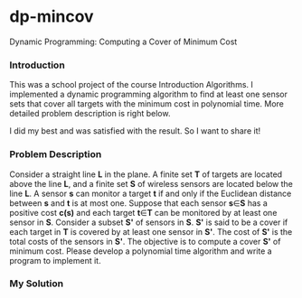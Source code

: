 # dp-mincov
Dynamic Programming: Computing a Cover of Minimum Cost

### Introduction

This was a school project of the course Introduction Algorithms. I implemented a dynamic programming algorithm to find at least one sensor sets that cover all targets with the minimum cost in polynomial time. More detailed problem description is right below.

I did my best and was satisfied with the result. So I want to share it!

### Problem Description

Consider a straight line **L** in the plane.
A finite set **T** of targets are located above the line **L**, and a finite set **S** of wireless sensors are located below the line **L**.
A sensor **s** can monitor a target **t** if and only if the Euclidean distance between **s** and **t** is at most one.
Suppose that each sensor **s**∈**S** has a positive cost **c(s)** and each target **t**∈**T** can be monitored by at least
one sensor in **S**.
Consider a subset **S'** of sensors in **S**. **S'** is said to be a cover if each target in **T** is covered by at least one
sensor in **S'**.
The cost of **S'** is the total costs of the sensors in **S'**.
The objective is to compute a cover **S'** of minimum cost.
Please develop a polynomial time algorithm and write a program to implement it.

### My Solution

